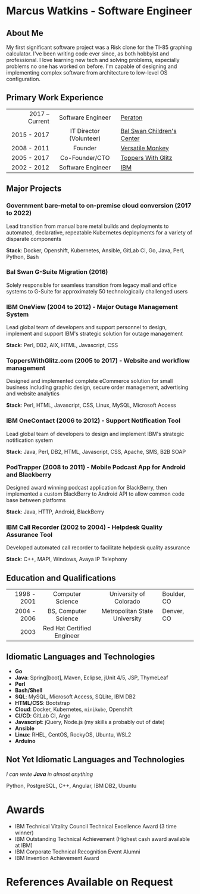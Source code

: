 # Marcus Watkins - Software Engineer

## About Me

My first significant software project was a Risk clone for the TI-85 graphing calculator. I've been writing code ever since, as both hobbyist and professional. I love learning new tech and solving problems, especially problems no one has worked on before. I'm capable of designing and implementing complex software from architecture to low-level OS configuration.

## Primary Work Experience

| | | |
|---:|:---:|---|
|2017 – Current|Software Engineer|[Peraton](https://peraton.com/)|
|2015 - 2017|IT Director (Volunteer)|[Bal Swan Children's Center](http://balswan.org/)|
|2008 - 2011|Founder|[Versatile Monkey](http://versatilemonkey.com)|
|2005 - 2017|Co-Founder/CTO|[Toppers With Glitz](http://topperswithglitz.com/)|
|2002 - 2012|Software Engineer|[IBM](http://ibm.com/)|

## Major Projects

### Government bare-metal to on-premise cloud conversion (2017 to 2022)
Lead transition from manual bare metal builds and deployments to automated, declarative, repeatable Kubernetes deployments for a variety of disparate components

**Stack**: Docker, Openshift, Kubernetes, Ansible, GitLab CI, Go, Java, Perl, Python, Bash

### Bal Swan G-Suite Migration (2016)
Solely responsible for seamless transition from legacy mail and office systems to G-Suite for approximately 50 technologically challenged users

### IBM OneView (2004 to 2012) - Major Outage Management System
Lead global team of developers and support personnel to design, implement and support IBM's strategic solution for outage management

**Stack**: Perl, DB2, AIX, HTML, Javascript, CSS

### ToppersWithGlitz<span></span>.com (2005 to 2017) - Website and workflow management
Designed and implemented complete eCommerce solution for small business including graphic design, secure order management, advertising and website analytics

**Stack**: Perl, HTML, Javascript, CSS, Linux, MySQL, Microsoft Access

### IBM OneContact (2006 to 2012) - Support Notification Tool
Lead global team of developers to design and implement IBM's strategic notification system

**Stack**: Java, Perl, DB2, HTML, Javascript, CSS, Apache, SMS, B2B SOAP

### PodTrapper (2008 to 2011) - Mobile Podcast App for Android and Blackberry
    
Designed award winning podcast application for BlackBerry, then implemented a custom BlackBerry to Android API to allow common code base between platforms

**Stack**: Java, HTTP, Android, BlackBerry

### IBM Call Recorder (2002 to 2004) - Helpdesk Quality Assurance Tool
Developed automated call recorder to facilitate helpdesk quality assurance

**Stack**: C++, MAPI, Windows, Avaya IP Telephony

## Education and Qualifications

| | | | |
|-:|:-:|:-:|-|
|1998 - 2001|Computer Science|University of Colorado|Boulder, CO|
|2004 - 2006|BS, Computer Science|Metropolitan State University|Denver, CO|
|2003|Red Hat Certified Engineer|

## Idiomatic Languages and Technologies

* **Go**
* **Java**: Spring[boot], Maven, Eclipse, jUnit 4/5, JSP, ThymeLeaf
* **Perl**
* **Bash/Shell**
* **SQL**: MySQL, Microsoft Access, SQLite, IBM DB2
* **HTML/CSS**: Bootstrap
* **Cloud**: Docker, Kubernetes, `minikube`, Openshift
* **CI/CD**: GitLab CI, Argo
* **Javascript**: jQuery, Node.js (my skills a probably out of date)
* **Ansible**
* **Linux**: RHEL, CentOS, RockyOS, Ubuntu, WSL2
* **Arduino**

## Not Yet Idiomatic Languages and Technologies

_I can write **Java** in almost anything_

Python, PostgreSQL, C++, Angular, IBM DB2, Ubuntu

# Awards

* IBM Technical Vitality Council Technical Excellence Award (3 time winner)
* IBM Outstanding Technical Achievement (Highest cash award available at IBM)
* IBM Corporate Technical Recognition Event Alumni
* IBM Invention Achievement Award

# References Available on Request
